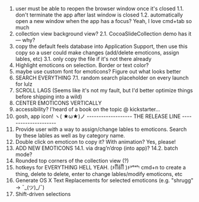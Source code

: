 1. user must be able to reopen the browser window once it's closed
    1.1. don't terminate the app after last window is closed
    1.2. automatically open a new window when the app has a focus? Yeah, I love cmd+tab so much
2. collection view background view?
    2.1. CocoaSlideCollection demo has it — why?
3. copy the default feels database into Application Support, then use this copy so a user could make changes (add/delete emoticons, assign lables, etc)
    3.1. only copy the file if it's not there already
4. Highlight emoticons on selection. Border or text color?
5. maybe use custom font for emoticons? Figure out what looks better
7. SEARCH EVERYTHING
    7.1. random search placeholder on every launch for lulz
8. SCROLL LAGS
    (Seems like it's not my fault, but I'd better optimize things before shipping into a wild)
9. CENTER EMOTICONS VERTICALLY
10. accessibility? I'heard of a book on the topic @ kickstarter…
11. gosh, app icon! ヽ( ★ω★)ノ
------------------- THE RELEASE LINE ---------------------
12. Provide user with a way to assign/change lables to emoticons. Search by these lables as well as by category name.
13. Double click on emoticon to copy it? With animation? Yes, please!
14. ADD NEW EMOTICONS
    14.1. via drag’n’drop (into app)?
    14.2. batch mode?
15. Rounded top corners of the collection view (?)
16. hotkeys for EVERYTHING HELL YEAH. (۶ꈨຶꎁꈨຶ )۶ʸᵉᵃʰᵎ
    cmd+n to create a thing, delete to delete, enter to change lables/modify emoticons, etc
17. Generate OS X Text Replacements for selected emoticons (e.g. "shrugg" -> ¯\_(ツ)_/¯)
18. Shift-driven selections